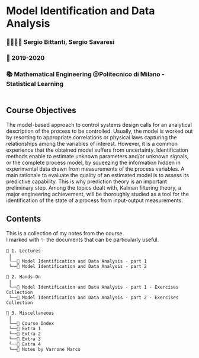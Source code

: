 # **Model Identification and Data Analysis**
### 👨‍🏫👨‍🏫  Sergio Bittanti, Sergio Savaresi<br>
### 📅  2019-2020<br>
### 📚  Mathematical Engineering @Politecnico di Milano - Statistical Learning<br><br>

## **Course Objectives**
The model-based approach to control systems design calls for an analytical description of the process to be controlled. Usually, the model is worked out by resorting to appropriate correlations or physical laws capturing the relationships among the variables of interest. However, it is a common experience that the obtained model suffers from uncertainty. Identification methods enable to estimate unknown parameters and/or unknown signals, or the complete process model, by squeezing the information hidden in experimental data drawn from measurements of the process variables. A main rationale to evaluate the quality of an estimated model is to assess its predictive capability. This is why prediction theory is an important preliminary step. Among the topics dealt with, Kalman filtering theory, a major engineering achievement, will be thoroughly studied as a tool for the identification of the state of a process from input-output measurements.

## **Contents**
This is a collection of my notes from the course. <br>
I marked with ✨ the documents that can be particularly useful.

```
📂 1. Lectures
 |
 └──📜 Model Identification and Data Analysis - part 1
 └──📜 Model Identification and Data Analysis - part 2

📂 2. Hands-On
 |
 └──📜 Model Identification and Data Analysis - part 1 - Exercises Collection
 └──📜 Model Identification and Data Analysis - part 2 - Exercises Collection

📂 3. Miscellaneous
 |
 └──📜 Course Index
 └──📜 Extra 1
 └──📜 Extra 2
 └──📜 Extra 3
 └──📜 Extra 4
 └──📜 Notes by Varrone Marco
```
